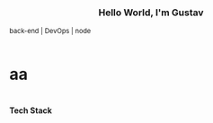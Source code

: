 <h3 style="text-align: center">
  Hello World, I'm Gustav
</h3>

<sub>back-end | DevOps | node</sub>

<div style="
  display: flex;
  ">
  <h1>
    a
  </h1>
  <h1>
    a
  </h1>
</div>

#### Tech Stack

